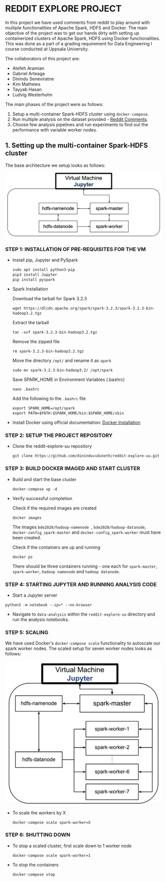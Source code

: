# REDDIT EXPLORE PROJECT
In this project we have used comments from reddit to play around with multiple functionalities of Apache Spark, HDFS and Docker. The main objective of the project was to get our hands dirty with setting up containerized clusters of Apache Spark, HDFS using Docker functionalities. This was done as a part of a grading requirement for Data Engineering I course conducted at Uppsala University.

The collaborators of this project are:

* Atefeh Aramian
* Gabriel Arteaga
* Dinindu Seneviratne
* Kim Mathews
* Tayyab Hasan
* Ludvig Westerholm

The main phases of the project were as follows:

1. Setup a multi-container Spark-HDFS cluster using `docker-compose`.
2. Run multiple analysis on the dataset provided - [Reddit Comments](https://files.pushshift.io/reddit/comments/ "Reddict comments").
3. Choose few analysis pipelines and run experiments to find out the performance with variable worker nodes.

## 1. Setting up the multi-container Spark-HDFS cluster

The base architecture we setup looks as follows:

![Base Architecture](images/base-cluster.png)

### STEP 1: INSTALLATION OF PRE-REQUISITES FOR THE VM

* Install pip, Jupyter and PySpark

    ```
    sudo apt install python3-pip
    pip3 install Jupyter
    pip install pyspark
    ```

* Spark Installation

    Download the tarball for Spark 3.2.3
    ```
    wget https://dlcdn.apache.org/spark/spark-3.2.3/spark-3.2.3-bin-hadoop3.2.tgz
    ```
    Extract the tarball
    ```
    tar -xvf spark-3.2.3-bin-hadoop3.2.tgz
    ```
    Remove the zipped file
    ```
    rm spark-3.2.3-bin-hadoop3.2.tgz
    ```
    Move the directory `/opt/` and rename it as `spark`
    ```
    sudo mv spark-3.2.3-bin-hadoop3.2/ /opt/spark
    ```
    Save SPARK_HOME in Environment Variables (.bashrc)
    ```
    nano .bashrc
    ```
    Add the following to the `.bashrc` file
    ```
    export SPARK_HOME=/opt/spark
    export PATH=$PATH:$SPARK_HOME/bin:$SPARK_HOME/sbin
    ```

* Install Docker using official documentation: [Docker Installation](https://docs.docker.com/engine/install/ubuntu/ "Docker Installation")

### STEP 2: SETUP THE PROJECT REPOSITORY

* Clone the reddit-explore-uu repository

    ```
    git clone https://github.com/dininduviduneth/reddit-explore-uu.git
    ```

### STEP 3: BUILD DOCKER IMAGED AND START CLUSTER

* Build and start the base cluster

    ```
    docker-compose up -d
    ```
* Verify successful completion
    
    Check if the required images are created
    ```
    docker images
    ```
    The images `bde2020/hadoop-namenode `, `bde2020/hadoop-datanode`, `docker-config_spark-master` and `docker-config_spark-worker` must have been created.

    Check if the containers are up and running
    ```
    docker ps
    ```
    There should be three containers running - one each for `spark-master`, `spark-worker`, `hadoop namenode` and `hadoop datanode`.

### STEP 4: STARTING JUPYTER AND RUNNING ANALYSIS CODE

* Start a Jupyter server
```
python3 -m notebook --ip=* --no-browser
```

* Navigate to `data-analysis` within the `reddit-explore-uu` directory and run the analysis notebooks.

### STEP 5: SCALING

We have used Docker's `docker-compose scale` functionality to autoscale our spark worker nodes. The scaled setup for seven worker nodes looks as follows:

![Scaled Architecture](images/scaled-custer.png)

* To scale the workers by X
    ```
    docker-compose scale spark-worker=X
    ```

### STEP 6: SHUTTING DOWN

* To stop a scaled cluster, first scale down to 1 worker node
    ```
    docker-compose scale spark-worker=1
    ```

* To stop the containers
    ```
    docker-compose stop
    ```